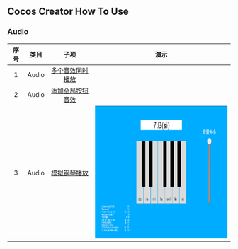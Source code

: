 ## Cocos Creator How To Use

### Audio
| 序号 | 类目 | 子项 | 演示 |
| :---: | :---: | :---: | :---: |
| 1 | Audio | [多个音效同时播放](https://github.com/yeshao2069/CocosCreatorHowToUse/tree/v3.4.x/Audio/Creator3.4.2_PlayOneShot) |   |
| 2 | Audio | [添加全局按钮音效](https://github.com/yeshao2069/CocosCreatorHowToUse/tree/v3.4.x/Audio/Creator3.4.2_AddGlobalButtonSound) |   |
| 3 | Audio | [模拟钢琴播放](https://github.com/yeshao2069/CocosCreatorHowToUse/tree/v3.4.x/Audio/Creator3.4.2_PianoPlay) |  <div align=center><img src="../image/202203/2022030211.png" width="400" height="300" /></div> | 